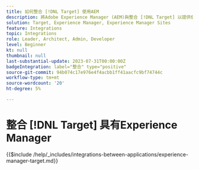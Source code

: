 ```yaml
---
title: 如何整合 [!DNL Target] 使用AEM
description: 將Adobe Experience Manager (AEM)與整合 [!DNL Target] 以提供個人化體驗。
solution: Target, Experience Manager, Experience Manager Sites
feature: Integrations
topic: Integrations
role: Leader, Architect, Admin, Developer
level: Beginner
kt: null
thumbnail: null
last-substantial-update: 2023-07-31T00:00:00Z
badgeIntegration: label="整合" type="positive"
source-git-commit: 94b074c17e976e4f4acbb1ff41aacfc9bf74744c
workflow-type: tm+mt
source-wordcount: '20'
ht-degree: 5%

---
```



# 整合 [!DNL Target] 具有Experience Manager

{{$include /help/_includes/integrations-between-applications/experience-manager-target.md}}
